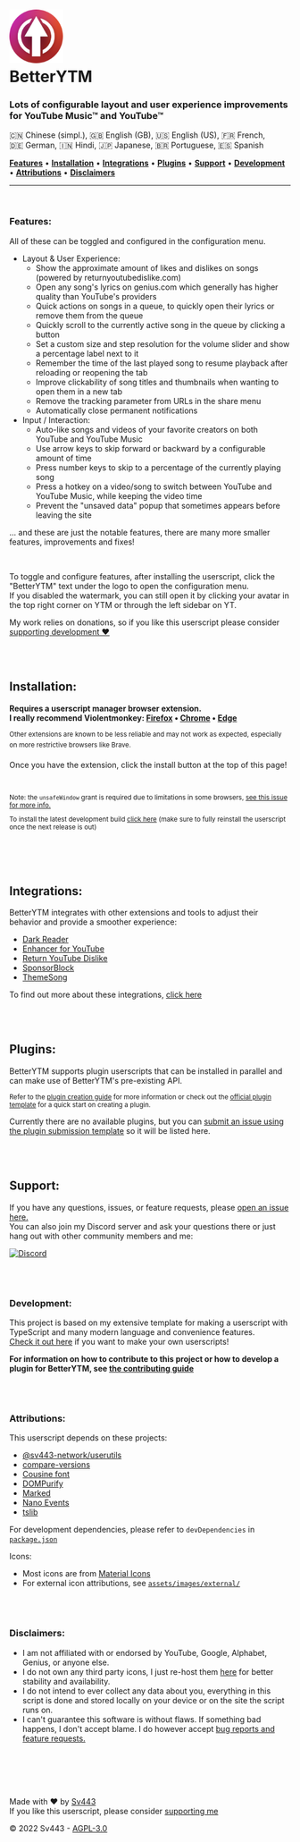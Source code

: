 <!-- <{{HEADER}}> -->
<!-- THIS IS GENERATED CONTENT - DO NOT MODIFY DIRECTLY -->
<h1><img src="https://raw.githubusercontent.com/Sv443/BetterYTM/main/assets/images/logo/logo_128.png" width="96" height="96" /><br>BetterYTM</h1>

### Lots of configurable layout and user experience improvements for YouTube Music™ and YouTube™
🇨🇳&nbsp;Chinese (simpl.), 🇬🇧&nbsp;English (GB), 🇺🇸&nbsp;English (US), 🇫🇷&nbsp;French, 🇩🇪&nbsp;German, 🇮🇳&nbsp;Hindi, 🇯🇵&nbsp;Japanese, 🇧🇷&nbsp;Portuguese, 🇪🇸&nbsp;Spanish
<!-- END OF GENERATED CONTENT -->
<!-- </{{HEADER}}> -->
[**Features**](#features) • [**Installation**](#installation) • [**Integrations**](#integrations) • [**Plugins**](#plugins) • [**Support**](#support) • [**Development**](#development) • [**Attributions**](#attributions) • [**Disclaimers**](#disclaimers)
  
---

<br>

### Features:
All of these can be toggled and configured in the configuration menu.
- Layout & User Experience:
  - Show the approximate amount of likes and dislikes on songs (powered by returnyoutubedislike.com)
  - Open any song's lyrics on genius.com which generally has higher quality than YouTube's providers
  - Quick actions on songs in a queue, to quickly open their lyrics or remove them from the queue
  - Quickly scroll to the currently active song in the queue by clicking a button
  - Set a custom size and step resolution for the volume slider and show a percentage label next to it
  - Remember the time of the last played song to resume playback after reloading or reopening the tab
  - Improve clickability of song titles and thumbnails when wanting to open them in a new tab
  - Remove the tracking parameter from URLs in the share menu
  - Automatically close permanent notifications
- Input / Interaction:
  - Auto-like songs and videos of your favorite creators on both YouTube and YouTube Music
  - Use arrow keys to skip forward or backward by a configurable amount of time
  - Press number keys to skip to a percentage of the currently playing song
  - Press a hotkey on a video/song to switch between YouTube and YouTube Music, while keeping the video time
  - Prevent the "unsaved data" popup that sometimes appears before leaving the site
  
... and these are just the notable features, there are many more smaller features, improvements and fixes!

<br>

To toggle and configure features, after installing the userscript, click the "BetterYTM" text under the logo to open the configuration menu.  
If you disabled the watermark, you can still open it by clicking your avatar in the top right corner on YTM or through the left sidebar on YT.  
  
My work relies on donations, so if you like this userscript please consider [supporting development ❤️](https://github.com/sponsors/Sv443)

<br><br>

## Installation:
<b>

Requires a userscript manager browser extension.  
I really recommend Violentmonkey: [Firefox](https://addons.mozilla.org/en-US/firefox/addon/violentmonkey/) &bull; [Chrome](https://chrome.google.com/webstore/detail/violentmonkey/jinjaccalgkegednnccohejagnlnfdag) &bull; [Edge](https://microsoftedge.microsoft.com/addons/detail/violentmonkey/eeagobfjdenkkddmbclomhiblgggliao?hl=en-GB&gl=DE)  

</b>
<sup>Other extensions are known to be less reliable and may not work as expected, especially on more restrictive browsers like Brave.</sup>

<br>

Once you have the extension, click the install button at the top of this page!

<br>

<sup>

Note: the `unsafeWindow` grant is required due to limitations in some browsers, [see this issue for more info.](https://github.com/Sv443/BetterYTM/issues/18#show_issue)
</sup>
<br>
<sup>

To install the latest development build [click here](https://github.com/Sv443/BetterYTM/raw/develop/dist/BetterYTM.user.js) (make sure to fully reinstall the userscript once the next release is out)

</sup>

<br><br><br>

## Integrations:
BetterYTM integrates with other extensions and tools to adjust their behavior and provide a smoother experience:
- [Dark Reader](https://darkreader.org/)
- [Enhancer for YouTube](https://www.mrfdev.com/enhancer-for-youtube)
- [Return YouTube Dislike](https://returnyoutubedislike.com/)
- [SponsorBlock](https://sponsor.ajay.app/)
- [ThemeSong](https://github.com/KristofferTroncoso/ThemeSong)
  
To find out more about these integrations, [click here](./src/dev/integrations.md)

<br><br>

## Plugins:
BetterYTM supports plugin userscripts that can be installed in parallel and can make use of BetterYTM's pre-existing API.  
  
<!-- <{{PLUGINS}}> -->
<!-- THIS IS GENERATED CONTENT - DO NOT MODIFY DIRECTLY -->
<sup>

Refer to the [plugin creation guide](./contributing.md#developing-a-plugin-that-interfaces-with-betterytm) for more information or check out the [official plugin template](https://github.com/Sv443/BetterYTM-Plugin-Template) for a quick start on creating a plugin.

</sup>

Currently there are no available plugins, but you can [submit an issue using the plugin submission template](https://github.com/Sv443/BetterYTM/issues/new/choose) so it will be listed here.  

<!-- END OF GENERATED CONTENT -->
<!-- </{{PLUGINS}}> -->

<br><br>

## Support:
If you have any questions, issues, or feature requests, please [open an issue here.](https://github.com/Sv443/BetterYTM/issues/new/choose)  
You can also join my Discord server and ask your questions there or just hang out with other community members and me:  
  
[![Discord](https://img.shields.io/discord/565933531214118942)](https://discord.gg/aBH4uRG)

<br><br>

### Development:
This project is based on my extensive template for making a userscript with TypeScript and many modern language and convenience features.  
[Check it out here](https://github.com/Sv443/Userscript.ts) if you want to make your own userscripts!  
  
**For information on how to contribute to this project or how to develop a plugin for BetterYTM, see [the contributing guide](https://github.com/Sv443/BetterYTM/tree/main/contributing.md)**

<br><br>

### Attributions:
This userscript depends on these projects:
- [@sv443-network/userutils](https://github.com/Sv443-Network/UserUtils)
- [compare-versions](https://npmjs.org/package/compare-versions)
- [Cousine font](https://fonts.google.com/specimen/Cousine)
- [DOMPurify](https://github.com/cure53/DOMPurify)
- [Marked](https://npmjs.org/package/marked)
- [Nano Events](https://github.com/ai/nanoevents)
- [tslib](https://npmjs.org/package/tslib)
  
For development dependencies, please refer to `devDependencies` in [`package.json`](https://github.com/Sv443/BetterYTM/tree/main/package.json)
  
Icons:  
- Most icons are from [Material Icons](https://fonts.google.com/icons)
- For external icon attributions, see [`assets/images/external/`](https://github.com/Sv443/BetterYTM/tree/main/assets/images/external/)

<br><br>

### Disclaimers:
- I am not affiliated with or endorsed by YouTube, Google, Alphabet, Genius, or anyone else.
- I do not own any third party icons, I just re-host them [here](https://github.com/Sv443/BetterYTM/tree/main/assets/images/external/) for better stability and availability.
- I do not intend to ever collect any data about you, everything in this script is done and stored locally on your device or on the site the script runs on.
- I can't guarantee this software is without flaws. If something bad happens, I don't accept blame. I do however accept [bug reports and feature requests.](https://github.com/Sv443/BetterYTM/issues/new/choose)

<br><br><br><br>

Made with ❤️ by [Sv443](https://github.com/Sv443)  
If you like this userscript, please consider [supporting me](https://github.com/sponsors/Sv443)  
  
© 2022 Sv443 - [AGPL-3.0](https://github.com/Sv443/BetterYTM/tree/main/LICENSE.txt)

